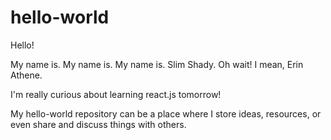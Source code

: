 # hello-world

Hello! 

My name is. My name is. My name is. Slim Shady. Oh wait! I mean, Erin Athene.

I'm really curious about learning react.js tomorrow! 

My hello-world repository can be a place where I store ideas, resources, or even share and discuss things with others.
